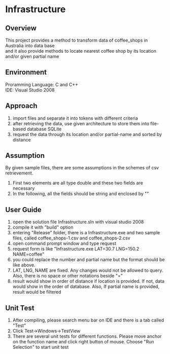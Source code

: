 Infrastructure
=============

Overview
-------
This project provides a method to transform data of coffee_shops in Australia into data base <br>
and it also provide methods to locate nearest coffee shop by its location and/or given partial name<br>

Environment
--------
Proramming Language: C and C++ <br>
IDE:                 Visual Studio 2008 <br>

Approach
--------
1. import files and separate it into tokens with different criteria <br>
2. after retrieving the data, use given architecture to store them into file-based database SQLite <br>
3. request the data through its location and/or partial-name and sorted by distance <br>

Assumption
--------
By given sample files, there are some assumptions in the schemes of csv retrievement. <br>
1. First two elements are all type double and these two fields are necessary <br>
2. In the following, all the fields should be string and enclosed by "" <br>

User Guide
--------
1. open the solution file Infrastructure.sln with visual studio 2008 <br>
2. compile it with "build" option <br>
3. entering "Release" folder, there is a Infrastructure.exe and two sample files, called coffee_shops-1.csv and coffee_shops-2.csv <br>
4. open command prompt window and type request <br>
5. request form is like "Infrastructure.exe LAT=30.7 LNG=150.2 NAME=coffee" <br>
6. you could replace the number and partial name but the format should be like above. <br>
7. LAT, LNG, NAME are fixed. Any changes would not be allowed to query. Also, there is no space or other notations beside "=" <br>
8. result would show in order of distance if location is provided. If not, data would show in the order of database. Also, If partial name is provided, result would be filtered <br>

Unit Test
-------
1. After compiling, please search menu bar on IDE and there is a tab called "Test" <br>
2. Click Test->Windows->TestView
3. There are several unit tests for different functions. Please move anchor on the function name and click right button of mouse. Choose "Run Selection" to start unit test
